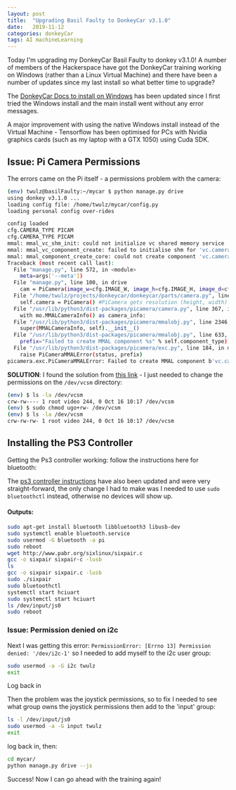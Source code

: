 ```yaml
---
layout: post
title:  "Upgrading Basil Faulty to DonkeyCar v3.1.0"
date:   2019-11-12
categories: donkeyCar
tags: AI machineLearning
---
```


Today I'm upgrading my DonkeyCar Basil Faulty to donkey v3.1.0! A number of members of the Hackerspace have got the DonkeyCar training working on Windows (rather than a Linux Virtual Machine) and there have been a number of updates since my last install so what better time to upgrade?

<!--more-->

The [DonkeyCar Docs to install on Windows][windows] has been updated since I first tried the Windows install and the main install went without any error messages.

A major improvement with using the native Windows install instead of the Virtual Machine - Tensorflow has been optimised for PCs with Nvidia graphics cards (such as my laptop with a GTX 1050) using Cuda SDK.

## Issue: Pi Camera Permissions

The errors came on the Pi itself - a permissions problem with the camera:

```sh
(env) twulz@basilFaulty:~/mycar $ python manage.py drive
using donkey v3.1.0 ...
loading config file: /home/twulz/mycar/config.py
loading personal config over-rides

config loaded
cfg.CAMERA_TYPE PICAM
cfg.CAMERA_TYPE PICAM
mmal: mmal_vc_shm_init: could not initialize vc shared memory service
mmal: mmal_vc_component_create: failed to initialise shm for 'vc.camera_info' (7:EIO)
mmal: mmal_component_create_core: could not create component 'vc.camera_info' (7)
Traceback (most recent call last):
  File "manage.py", line 572, in <module>
    meta=args['--meta'])
  File "manage.py", line 100, in drive
    cam = PiCamera(image_w=cfg.IMAGE_W, image_h=cfg.IMAGE_H, image_d=cfg.IMAGE_DEPTH)
  File "/home/twulz/projects/donkeycar/donkeycar/parts/camera.py", line 20, in __init__
    self.camera = PiCamera() #PiCamera gets resolution (height, width)
  File "/usr/lib/python3/dist-packages/picamera/camera.py", line 367, in __init__
    with mo.MMALCameraInfo() as camera_info:
  File "/usr/lib/python3/dist-packages/picamera/mmalobj.py", line 2346, in __init__
    super(MMALCameraInfo, self).__init__()
  File "/usr/lib/python3/dist-packages/picamera/mmalobj.py", line 633, in __init__
    prefix="Failed to create MMAL component %s" % self.component_type)
  File "/usr/lib/python3/dist-packages/picamera/exc.py", line 184, in mmal_check
    raise PiCameraMMALError(status, prefix)
picamera.exc.PiCameraMMALError: Failed to create MMAL component b'vc.camera_info': I/O error
```

**SOLUTION**: I found the solution from [this link][rpi-solution] - I just needed to change the permissions on the `/dev/vcsm` directory:

```sh
(env) $ ls -la /dev/vcsm
crw-rw---- 1 root video 244, 0 Oct 16 10:17 /dev/vcsm
(env) $ sudo chmod ugo+rw- /dev/vcsm
(env) $ ls -la /dev/vcsm
crw-rw-rw- 1 root video 244, 0 Oct 16 10:17 /dev/vcsm
```

## Installing the PS3 Controller

Getting the Ps3 controller working:
follow the instructions here for bluetooth: 

The [ps3 controller instructions][bluetooth] have also been updated and were very straight-forward, the only change I had to make was I needed to use `sudo bluetoothctl` instead, otherwise no devices will show up.

#### Outputs:

```sh
sudo apt-get install bluetooth libbluetooth3 libusb-dev
sudo systemctl enable bluetooth.service
sudo usermod -G bluetooth -a pi
sudo reboot
wget http://www.pabr.org/sixlinux/sixpair.c
gcc -o sixpair sixpair-c -lusb
ls
gcc -o sixpair sixpair.c -lusb
sudo ./sixpair
sudo bluetoothctl
systemctl start hciuart
sudo systemctl start hciuart
ls /dev/input/js0
sudo reboot
```

### Issue: Permission denied on i2c

Next I was getting this error: `PermissionError: [Errno 13] Permission denied: '/dev/i2c-1'` so I needed to add myself to the i2c user group:
```sh
sudo usermod -a -G i2c twulz
exit
```
Log back in

Then the problem was the joystick permissions, so to fix I needed to see what group owns the joystick permissions then add to the 'input' group:
```sh
ls -l /dev/input/js0
sudo usermod -a -G input twulz
exit
```

log back in, then:
```sh
cd mycar/
python manage.py drive --js
```

Success! Now I can go ahead with the training again!

[windows]: https://docs.donkeycar.com/guide/host_pc/setup_windows/
[rpi-solution]: https://www.raspberrypi.org/forums/viewtopic.php?t=247867
[bluetooth]: http://docs.donkeycar.com/parts/controllers/